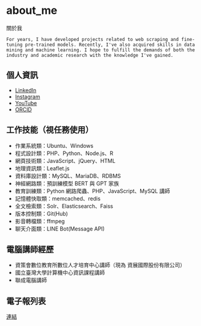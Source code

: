 # about_me
關於我
```
For years, I have developed projects related to web scraping and fine-tuning pre-trained models. Recently, I've also acquired skills in data mining and machine learning. I hope to fulfill the demands of both the industry and academic research with the knowledge I've gained.
```

## 個人資訊
- [LinkedIn](https://www.linkedin.com/in/telunyang/)
- [Instagram](https://www.instagram.com/darreninfo.cc/)
- [YouTube](https://www.youtube.com/channel/UCUqT6-mTPkQkCyGjlbm3IMA)
- [ORCID](https://orcid.org/0000-0002-3351-1785)

## 工作技能（視任務使用）
- 作業系統類：Ubuntu、Windows
- 程式設計類：PHP、Python、Node.js、R
- 網頁技術類：JavaScript、jQuery、HTML
- 地理資訊類：Leaflet.js
- 資料庫設計類：MySQL、MariaDB、RDBMS
- 神經網路類：預訓練模型 BERT 與 GPT 家族
- 教育訓練類：Python 網路爬蟲、PHP、JavaScript、MySQL 講師
- 記憶體快取類：memcached、redis
- 全文檢索類：Solr、Elasticsearch、Faiss
- 版本控制類：Git(Hub)
- 影音轉檔類：ffmpeg
- 聊天介面類：LINE Bot(Message API)

## 電腦講師經歷
- 資策會數位教育所數位人才培育中心講師（現為 資展國際股份有限公司）
- 國立臺灣大學計算機中心資訊課程講師
- 聯成電腦講師

## 電子報列表
[連結](https://github.com/telunyang/telunyang/blob/main/NEWSLETTERS.md)
